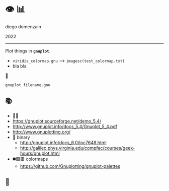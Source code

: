 # 👁️ 📊️

diego domenzain

2022

---

Plot things in **``gnuplot``**.

* ``viridis_colormap.gnu`` ⟶ ``imagesc(test_colormap.txt)``
* bla bla

🏃️

```shell
gnuplot filename.gnu
```

## 📚️

* 🧑‍🏫️ 
 * https://gnuplot.sourceforge.net/demo_5.4/
 * http://www.gnuplot.info/docs_5.4/Gnuplot_5_4.pdf
 * http://www.gnuplotting.org/
* 🤞️ binary 
  * http://gnuplot.info/docs_6.0/loc7648.html
  * http://galileo.phys.virginia.edu/compfac/courses/geek-hours/gnuplot.html
* ◼️🟪️🟥️ colormaps
  * https://github.com/Gnuplotting/gnuplot-palettes

## 🎨️